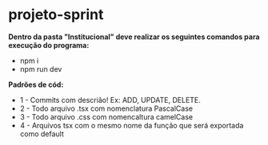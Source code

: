 # projeto-sprint

**Dentro da pasta "Institucional" deve realizar os seguintes comandos para execução do programa:**
- npm i
- npm run dev


**Padrões de cód:** 
- 1 - Commits com descrião! Ex: ADD, UPDATE, DELETE.
- 2 - Todo arquivo .tsx com nomenclatura PascalCase
- 3 - Todo arquivo .css com nomencaltura camelCase
- 4 - Arquivos tsx com o mesmo nome da função que será exportada como default 
